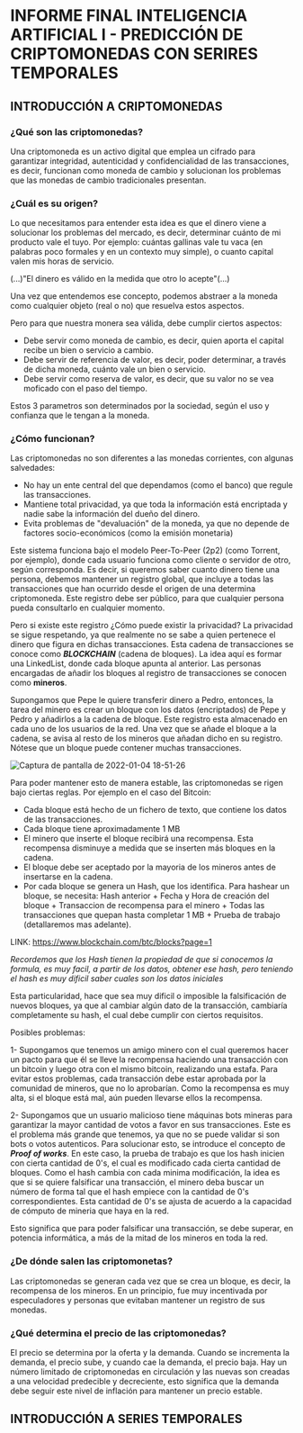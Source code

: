 # INFORME FINAL INTELIGENCIA ARTIFICIAL I - PREDICCIÓN DE CRIPTOMONEDAS CON SERIRES TEMPORALES

## INTRODUCCIÓN A CRIPTOMONEDAS

### ¿Qué son las criptomonedas?
Una criptomoneda es un activo digital que emplea un cifrado para garantizar integridad, autenticidad y confidencialidad de las transacciones, es decir, funcionan como moneda de cambio y solucionan los problemas que las monedas de cambio tradicionales presentan.

### ¿Cuál es su origen?
Lo que necesitamos para entender esta idea es que el dinero viene a solucionar los problemas del mercado, es decir, determinar cuánto de mi producto vale el tuyo. Por ejemplo: cuántas gallinas vale tu vaca (en palabras poco formales y en un contexto muy simple), o cuanto capital valen mis horas de servicio.

(...)"El dinero es válido en la medida que otro lo acepte"(...)

Una vez que entendemos ese concepto, podemos abstraer a la moneda como cualquier objeto (real o no) que resuelva estos aspectos.

Pero para que nuestra monera sea válida, debe cumplir ciertos aspectos: 
 - Debe servir como moneda de cambio, es decir, quien aporta el capital recibe un bien o servicio a cambio.
 - Debe servir de referencia de valor, es decir, poder determinar, a través de dicha moneda, cuánto vale un bien o servicio.
 - Debe servir como reserva de valor, es decir, que su valor no se vea moficado con el paso del tiempo.

Estos 3 parametros son determinados por la sociedad, según el uso y confianza que le tengan a la moneda.

### ¿Cómo funcionan?
Las criptomonedas no son diferentes a las monedas corrientes, con algunas salvedades:
 - No hay un ente central del que dependamos (como el banco) que regule las transacciones. 
 - Mantiene total privacidad, ya que toda la información está encriptada y nadie sabe la información del dueño del dinero.
 - Evita problemas de "devaluación" de la moneda, ya que no depende de factores socio-económicos (como la emisión monetaria)

Este sistema funciona bajo el modelo Peer-To-Peer (2p2) (como Torrent, por ejemplo), donde cada usuario funciona como cliente o servidor de otro, según corresponda. Es decir, si queremos saber cuanto dinero tiene una persona, debemos mantener un registro global, que incluye a todas las transacciones que han ocurrido desde el origen de una determina criptomoneda. Este registro debe ser público, para que cualquier persona pueda consultarlo en cualquier momento.

Pero si existe este registro ¿Cómo puede existir la privacidad?
La privacidad se sigue respetando, ya que realmente no se sabe a quien pertenece el dinero que figura en dichas transacciones. Esta cadena de transacciones se conoce como **_BLOCKCHAIN_** (cadena de bloques). La idea aquí es formar una LinkedList, donde cada bloque apunta al anterior.
Las personas encargadas de añadir los bloques al registro de transacciones se conocen como **mineros**.

Supongamos que Pepe le quiere transferir dinero a Pedro, entonces, la tarea del minero es crear un bloque con los datos (encriptados) de Pepe y Pedro y añadirlos a la cadena de bloque. Este registro esta almacenado en cada uno de los usuarios de la red. Una vez que se añade el bloque a la cadena, se avisa al resto de los mineros que añadan dicho en su registro.
Nótese que un bloque puede contener muchas transacciones.

![Captura de pantalla de 2022-01-04 18-51-26](https://user-images.githubusercontent.com/63267942/148128644-24016ab7-d877-47fb-ba4d-23a4dd8702f3.png)

Para poder mantener esto de manera estable, las criptomonedas se rigen bajo ciertas reglas. Por ejemplo en el caso del Bitcoin:
 - Cada bloque está hecho de un fichero de texto, que contiene los datos de las transacciones.
 - Cada bloque tiene aproximadamente 1 MB
 - El minero que inserte el bloque recibirá una recompensa. Esta recompensa disminuye a medida que se inserten más bloques en la cadena.
 - El bloque debe ser aceptado por la mayoria de los mineros antes de insertarse en la cadena.
 - Por cada bloque se genera un Hash, que los identifica. Para hashear un bloque, se necesita: Hash anterior + Fecha y Hora de creación del bloque + Transaccion de recompensa para el minero + Todas las transacciones que quepan hasta completar 1 MB + Prueba de trabajo (detallaremos mas adelante).
 
 LINK: https://www.blockchain.com/btc/blocks?page=1
 
_Recordemos que los Hash tienen la propiedad de que si conocemos la formula, es muy facil, a partir de los datos, obtener ese hash, pero teniendo el hash es muy dificil saber cuales son los datos iniciales_

Esta particularidad, hace que sea muy dificil o imposible la falsificación de nuevos bloques, ya que al cambiar algún dato de la transacción, cambiaría completamente su hash, el cual debe cumplir con ciertos requisitos.

Posibles problemas:

 1- Supongamos que tenemos un amigo minero con el cual queremos hacer un pacto para que él se lleve la recompensa haciendo una transacción con un bitcoin y luego otra con el mismo bitcoin, realizando una estafa. Para evitar estos problemas, cada transacción debe estar aprobada por la comunidad de mineros, que no lo aprobarían. Como la recompensa es muy alta, si el bloque está mal, aún pueden llevarse ellos la recompensa.

 2- Supongamos que un usuario malicioso tiene máquinas bots mineras para garantizar la mayor cantidad de votos a favor en sus transacciones. Este es el problema más grande que tenemos, ya que no se puede validar si son bots o votos autenticos. Para solucionar esto, se introduce el concepto de **_Proof of works_**. En este caso, la prueba de trabajo es que los hash inicien con cierta cantidad de 0's, el cual es modificado cada cierta cantidad de bloques. 
Como el hash cambia con cada minima modificación, la idea es que si se quiere falsificar una transacción, el minero deba buscar un número de forma tal que el hash empiece con la cantidad de 0's correspondientes. Esta cantidad de 0's se ajusta de acuerdo a la capacidad de cómputo de mineria que haya en la red.

Esto significa que para poder falsificar una transacción, se debe superar, en potencia informática, a más de la mitad de los mineros en toda la red.

### ¿De dónde salen las criptomonetas? 
Las criptomonedas se generan cada vez que se crea un bloque, es decir, la recompensa de los mineros. En un principio, fue muy incentivada por especuladores y personas que evitaban mantener un registro de sus monedas.

### ¿Qué determina el precio de las criptomonedas?
El precio se determina por la oferta y la demanda. Cuando se incrementa la demanda, el precio sube, y cuando cae la demanda, el precio baja. Hay un número limitado de criptomonedas en circulación y las nuevas son creadas a una velocidad predecible y decreciente, esto significa que la demanda debe seguir este nivel de inflación para mantener un precio estable.

## INTRODUCCIÓN A SERIES TEMPORALES
